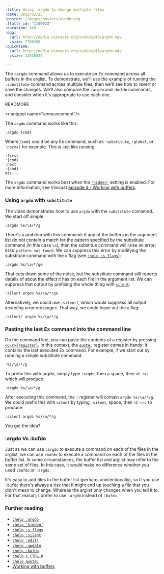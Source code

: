 ```yaml
--- 
:title: Using :argdo to change multiple files
:date: 2013/02/25
:poster: /images/posters/argdo.png
:flattr_id: "1150023"
:duration: 340
:ogg: 
  :url: http://media.vimcasts.org/videos/43/argdo.ogv
  :size: 7790359
:quicktime: 
  :url: http://media.vimcasts.org/videos/43/argdo.m4v
  :size: 12538524

---
```


The `:argdo` command allows us to execute an Ex command across all buffers in the arglist.  To demonstrate, we'll use the example of running the `:substitute` command across multiple files, then we'll see how to revert or save the changes.  We'll also compare the `:argdo` and `:bufdo` commands, and consider when it's appropriate to use each one.

READMORE

<r:snippet name="announcement"/>

The `argdo` command works like this:

    :argdo {cmd}

Where `{cmd}` could be any Ex command, such as `:substitute`, `:global`, or `:normal` for example. This is just like running:

    :first
    :{cmd}
    :next
    :{cmd}
    etc...

The `argdo` command works best when the [`'hidden'`]['hidden'] setting is enabled. For more information, see Vimcast [episode 6 - Working with buffers][6].

### Using `argdo` with `substitute`

The video demonstrates how to use `argdo` with the `substitute` comamnd. We start off simple:

    :argdo %s/\a/*/g

There's a problem with this command: if any of the buffers in the argument list do not contain a match for the pattern specified by the substitute command (in this case `\a`), then the substitue command will raise an error: `E486 pattern not found`. We can suppress this error by modifying the substitute command with the `e` flag (see [`:help :s_flags`][:s_flags]):

    :argdo %s/\a/*/ge

That cuts down some of the noise, but the substitute command still reports details of about the effect it has on each file in the argument list. We can suppress that output by prefixing the whole thing with [`silent`][:silent]:

    :silent argdo %s/\a/*/ge

Alternatively, we could use `:silent!`, which would suppress all output *including error messages*. That way, we could leave out the `e` flag:

    :silent! argdo %s/\a/*/g

### Pasting the last Ex command into the command line

On the command line, you can paste the contents of a register by pressing [`<C-r>{register}`][c_CTRL-R]. In this context, the [`quote:`][quote:] register comes in handy: it contains the last executed Ex command. For example, if we start out by running a simple substitute command:

    :%s/\a/*/g

To prefix this with argdo, simply type `:argdo`, then a space, then `<C-r>:` which will produce:

    :argdo %s/\a/*/g

After executing this command, the `:` register will contain `argdo %s/\a/*/g`. We could prefix this with `silent` by typing `:silent`, space, then `<C-r>:` to produce:

    :silent argdo %s/\a/*/g

You get the idea?

### :argdo Vs :bufdo

Just as we can use `:argdo` to execute a command on each of the files in the arglist, we can use `:bufdo` to execute a command on each of the files in the buffer list. In some circumstances, the buffer list and arglist may refer to the same set of files. In this case, it would make no difference whether you used `:bufdo` or `:argdo`.

It's easy to add files to the buffer list (perhaps unintentionally), so if you use `:bufdo` there's always a risk that it might end up touching a file that you didn't mean to change. Whereas the arglist only changes when you tell it to. For that reason, I prefer to use `:argdo` instead of `:bufdo`.

### Further reading

* [`:help :argdo`][:argdo]
* [`:help 'hidden'`]['hidden']
* [`:help :s_flags`][:s_flags]
* [`:help :silent`][:silent]
* [`:help :edit!`][:edit!]
* [`:help :update`][:update]
* [`:help :bufdo`][:bufdo]
* [`:help c_CTRL-R`][c_CTRL-R]
* [`:help quote:`][quote:]
* [Working with buffers][6]

[6]: /e/6
[:argdo]: http://vimdoc.sourceforge.net/htmldoc/editing.html#:argdo
['hidden']: http://vimdoc.sourceforge.net/htmldoc/options.html#'hidden'
[:s_flags]: http://vimdoc.sourceforge.net/htmldoc/change.html#:s_flags
[:silent]: http://vimdoc.sourceforge.net/htmldoc/various.html#:silent
[:edit!]: http://vimdoc.sourceforge.net/htmldoc/editing.html#:edit!
[:update]: http://vimdoc.sourceforge.net/htmldoc/editing.html#:update
[:bufdo]: http://vimdoc.sourceforge.net/htmldoc/windows.html#:bufdo
[c_CTRL-R]: http://vimdoc.sourceforge.net/htmldoc/cmdline.html#c_CTRL-R
[quote:]: http://vimdoc.sourceforge.net/htmldoc/change.html#quote:
